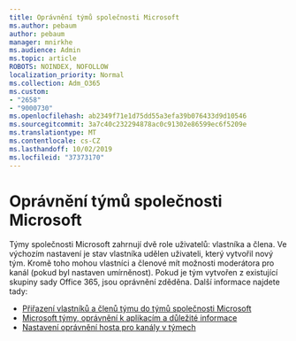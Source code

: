 ```yaml
---
title: Oprávnění týmů společnosti Microsoft
ms.author: pebaum
author: pebaum
manager: mnirkhe
ms.audience: Admin
ms.topic: article
ROBOTS: NOINDEX, NOFOLLOW
localization_priority: Normal
ms.collection: Adm_O365
ms.custom:
- "2658"
- "9000730"
ms.openlocfilehash: ab2349f71e1d75dd55a3efa39b076433d9d10546
ms.sourcegitcommit: 3a7c40c232294878ac0c91302e86599ec6f5209e
ms.translationtype: MT
ms.contentlocale: cs-CZ
ms.lasthandoff: 10/02/2019
ms.locfileid: "37373170"
---
```

# <a name="microsoft-teams-permissions"></a>Oprávnění týmů společnosti Microsoft

Týmy společnosti Microsoft zahrnují dvě role uživatelů: vlastníka a člena. Ve výchozím nastavení je stav vlastníka udělen uživateli, který vytvořil nový tým. Kromě toho mohou vlastníci a členové mít možnosti moderátora pro kanál (pokud byl nastaven umírněnost). Pokud je tým vytvořen z existující skupiny sady Office 365, jsou oprávnění zděděna. Další informace najdete tady:

- [Přiřazení vlastníků a členů týmu do týmů společnosti Microsoft](https://docs.microsoft.com/microsoftteams/assign-roles-permissions)
- [Microsoft týmy, oprávnění k aplikacím a důležité informace](https://docs.microsoft.com/microsoftteams/app-permissions)
- [Nastavení oprávnění hosta pro kanály v týmech](https://support.office.com/article/4756c468-2746-4bfd-a582-736d55fcc169)